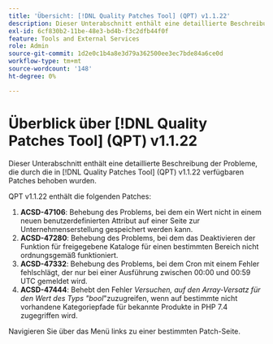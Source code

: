```yaml
---
title: 'Übersicht: [!DNL Quality Patches Tool] (QPT) v1.1.22'
description: Dieser Unterabschnitt enthält eine detaillierte Beschreibung der Probleme, die durch die in [!DNL Quality Patches Tool]  (QPT) v1.1.22 verfügbaren Patches behoben wurden.
exl-id: 6cf830b2-11be-48e3-bd4b-f3c2dfb44f0f
feature: Tools and External Services
role: Admin
source-git-commit: 1d2e0c1b4a8e3d79a362500ee3ec7bde84a6ce0d
workflow-type: tm+mt
source-wordcount: '148'
ht-degree: 0%

---
```


# Überblick über [!DNL Quality Patches Tool] (QPT) v1.1.22

Dieser Unterabschnitt enthält eine detaillierte Beschreibung der Probleme, die durch die in [!DNL Quality Patches Tool] (QPT) v1.1.22 verfügbaren Patches behoben wurden.

QPT v1.1.22 enthält die folgenden Patches:

1. **ACSD-47106**: Behebung des Problems, bei dem ein Wert nicht in einem neuen benutzerdefinierten Attribut auf einer Seite zur Unternehmenserstellung gespeichert werden kann.
1. **ACSD-47280**: Behebung des Problems, bei dem das Deaktivieren der Funktion für freigegebene Kataloge für einen bestimmten Bereich nicht ordnungsgemäß funktioniert.
1. **ACSD-47332**: Behebung des Problems, bei dem Cron mit einem Fehler fehlschlägt, der nur bei einer Ausführung zwischen 00:00 und 00:59 UTC gemeldet wird.
1. **ACSD-47444**: Behebt den Fehler _Versuchen, auf den Array-Versatz für den Wert des Typs &quot;bool_&quot;zuzugreifen, wenn auf bestimmte nicht vorhandene Kategoriepfade für bekannte Produkte in PHP 7.4 zugegriffen wird.

Navigieren Sie über das Menü links zu einer bestimmten Patch-Seite.
